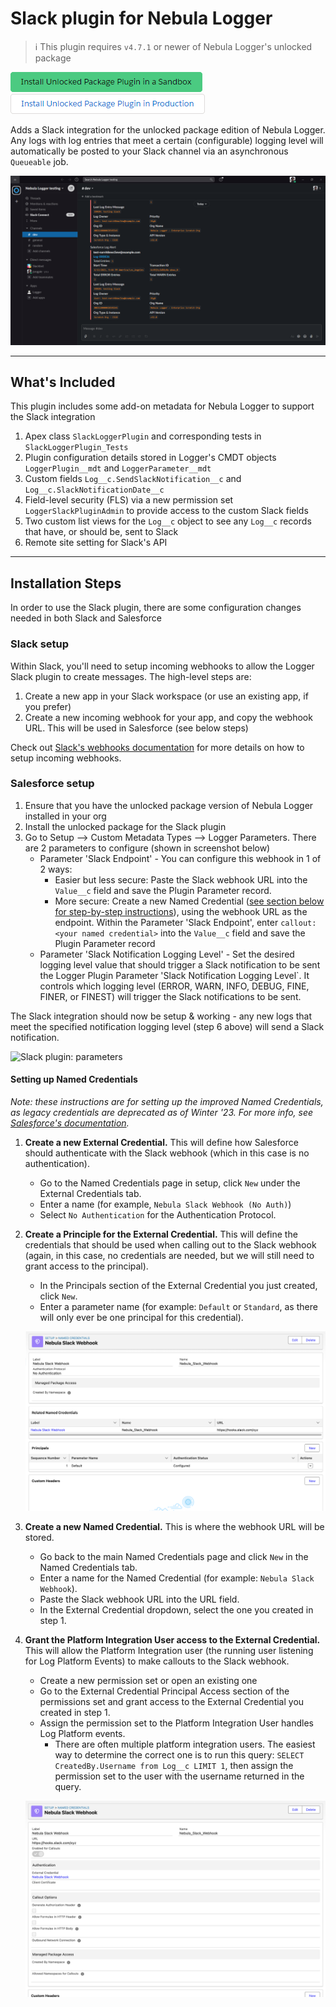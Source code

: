 # Slack plugin for Nebula Logger

> :information_source: This plugin requires `v4.7.1` or newer of Nebula Logger's unlocked package

[![Install Unlocked Package Plugin in a Sandbox](../.images/btn-install-unlocked-package-plugin-sandbox.png)](https://test.salesforce.com/packaging/installPackage.apexp?p0=04t5Y0000015oERQAY)
[![Install Unlocked Package Plugin in Production](../.images/btn-install-unlocked-package-plugin-production.png)](https://login.salesforce.com/packaging/installPackage.apexp?p0=04t5Y0000015oERQAY)

Adds a Slack integration for the unlocked package edition of Nebula Logger. Any logs with log entries that meet a certain (configurable) logging level will automatically be posted to your Slack channel via an asynchronous `Queueable` job.

![Slack plugin: notification](./.images/slack-plugin-notification.png)

---

## What's Included

This plugin includes some add-on metadata for Nebula Logger to support the Slack integration

1. Apex class `SlackLoggerPlugin` and corresponding tests in `SlackLoggerPlugin_Tests`
2. Plugin configuration details stored in Logger's CMDT objects `LoggerPlugin__mdt` and `LoggerParameter__mdt`
3. Custom fields `Log__c.SendSlackNotification__c` and `Log__c.SlackNotificationDate__c`
4. Field-level security (FLS) via a new permission set `LoggerSlackPluginAdmin` to provide access to the custom Slack fields
5. Two custom list views for the `Log__c` object to see any `Log__c` records that have, or should be, sent to Slack
6. Remote site setting for Slack's API

---

## Installation Steps

In order to use the Slack plugin, there are some configuration changes needed in both Slack and Salesforce

### Slack setup

Within Slack, you'll need to setup incoming webhooks to allow the Logger Slack plugin to create messages. The high-level steps are:

1. Create a new app in your Slack workspace (or use an existing app, if you prefer)
2. Create a new incoming webhook for your app, and copy the webhook URL. This will be used in Salesforce (see below steps)

Check out [Slack's webhooks documentation](https://api.slack.com/messaging/webhooks) for more details on how to setup incoming webhooks.

### Salesforce setup

1. Ensure that you have the unlocked package version of Nebula Logger installed in your org
2. Install the unlocked package for the Slack plugin
3. Go to Setup --> Custom Metadata Types --> Logger Parameters. There are 2 parameters to configure (shown in screenshot below)
   - Parameter 'Slack Endpoint' - You can configure this webhook in 1 of 2 ways:
     - Easier but less secure: Paste the Slack webhook URL into the `Value__c` field and save the Plugin Parameter record.
     - More secure: Create a new Named Credential ([see section below for step-by-step instructions](#setting-up-named-credentials)), using the webhook URL as the endpoint. Within the Parameter 'Slack Endpoint', enter `callout:<your named credential>` into the `Value__c` field and save the Plugin Parameter record
   - Parameter 'Slack Notification Logging Level' - Set the desired logging level value that should trigger a Slack notification to be sent the Logger Plugin Parameter 'Slack Notification Logging Level`. It controls which logging level (ERROR, WARN, INFO, DEBUG, FINE, FINER, or FINEST) will trigger the Slack notifications to be sent.

The Slack integration should now be setup & working - any new logs that meet the specified notification logging level (step 6 above) will send a Slack notification.

![Slack plugin: parameters](./.images/slack-plugin-parameters.png)

#### Setting up Named Credentials
*Note: these instructions are for setting up the improved Named Credentials, as legacy credentials are deprecated as of Winter '23. For more info, see [Salesforce's documentation](https://help.salesforce.com/s/articleView?id=sf.named_credentials_about.htm&type=5).*

1. **Create a new External Credential.** This will define how Salesforce should authenticate with the Slack webhook (which in this case is no authentication).
   - Go to the Named Credentials page in setup, click  `New` under the External Credentials tab.
   - Enter a name (for example, `Nebula Slack Webhook (No Auth)`)
   - Select `No Authentication` for the Authentication Protocol.
1. **Create a Principle for the External Credential.** This will define the credentials that should be used when calling out to the Slack webhook (again, in this case, no credentials are needed, but we will still need to grant access to the principal).
   - In the Principals section of the External Credential you just created, click `New`. 
   - Enter a parameter name (for example: `Default` or `Standard`, as there will only ever be one principal for this credential). 

   ![Slack plugin: external credential](./.images/slack-plugin-external-credential.png)

3. **Create a new Named Credential.** This is where the webhook URL will be stored.
   - Go back to the main Named Credentials page and click `New` in the Named Credentials tab. 
   - Enter a name for the Named Credential (for example: `Nebula Slack Webhook`).
   - Paste the Slack webhook URL into the URL field.
   - In the External Credential dropdown, select the one you created in step 1.
4. **Grant the Platform Integration User access to the External Credential.** This will allow the Platform Integration user (the running user listening for Log Platform Events) to make callouts to the Slack webhook.
   - Create a new permission set or open an existing one
   - Go to the External Credential Principal Access section of the permissions set and grant access to the External Credential you created in step 1. 
   - Assign the permission set to the Platform Integration User handles Log Platform events. 
     - There are often multiple platform integration users. The easiest way to determine the correct one is to run this query: `SELECT CreatedBy.Username from Log__c LIMIT 1`, then assign the permission set to the user with the username returned in the query.
     
    ![Slack plugin: named credential](./.images/slack-plugin-named-credential.png)
